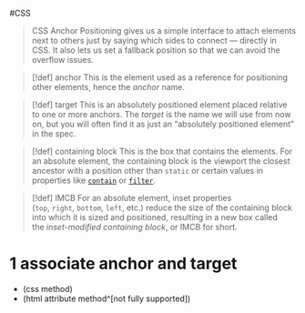 #CSS 

> CSS Anchor Positioning gives us a simple interface to attach elements next to others just by saying which sides to connect — directly in CSS. It also lets us set a fallback position so that we can avoid the overflow issues.

>[!def] anchor
> This is the element used as a reference for positioning other elements, hence the _anchor_ name.

>[!def] target
> This is an absolutely positioned element placed relative to one or more anchors. The _target_ is the name we will use from now on, but you will often find it as just an “absolutely positioned element” in the spec.

>[!def] containing block
> This is the box that contains the elements. 
> For an absolute element, the containing block is the viewport the closest ancestor with a position other than `static` or certain values in properties like [`contain`](https://css-tricks.com/almanac/properties/c/contain/) or [`filter`](https://css-tricks.com/almanac/properties/f/filter/).

>[!def] IMCB
> For an absolute element, inset properties (`top`, `right`, `bottom`, `left`, etc.) reduce the size of the containing block into which it is sized and positioned, resulting in a new box called the _inset-modified containing block_, or IMCB for short.


# 1 associate anchor and target

- (css method)
- (html attribute method^[not fully supported])
